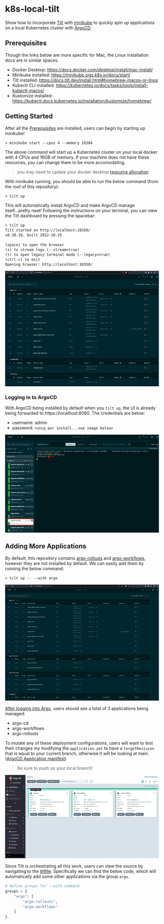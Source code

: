 # k8s-local-tilt
Show how to incorporate [Tilt](https://tilt.dev/) with [minikube](https://minikube.sigs.k8s.io/docs/) to quickly spin up applications on a local Kubernetes cluster with [ArgoCD](https://argo-cd.readthedocs.io/en/stable/). 

## Prerequisites 
Though the links below are more specific for Mac, the Linux installation docs are in similar spaces.
* Docker Desktop: https://docs.docker.com/desktop/install/mac-install/
* Minikube installed: https://minikube.sigs.k8s.io/docs/start/
* Tilt installed: https://docs.tilt.dev/install.html#homebrew-macos-or-linux
* Kubectl CLI installed: https://kubernetes.io/docs/tasks/tools/install-kubectl-macos/
* Kustomize installed: https://kubectl.docs.kubernetes.io/installation/kustomize/homebrew/

## Getting Started
After all the [Prerequisites](#prerequisites) are installed, users can begin by starting up minikube!
```
> minikube start --cpus 4 --memory 16384
```
The above command will start up a Kubernetes cluster on your local docker with 4 CPUs and 16GB of memory. If your machine does not have these resources, you can change them to be more accomodating.
> you may need to update your docker desktop [resource allocation](https://docs.docker.com/desktop/settings/mac/#resources)

With minikube running, you should be able to run the below command (from the root of this repository):
```
> tilt up
```
This will automatically install ArgoCD and make ArgoCD manage itself...pretty neat! Following the instructions on your terminal, you can view the Tilt dashboard by pressing the spacebar:
```
> tilt up
Tilt started on http://localhost:10350/
v0.30.10, built 2022-10-25

(space) to open the browser
(s) to stream logs (--stream=true)
(t) to open legacy terminal mode (--legacy=true)
(ctrl-c) to exit
Opening browser: http://localhost:10350/
```
![](.bin/tilt-up-default.png?raw=true)

### Logging in to ArgoCD
With ArgoCD being installed by default when you `tilt up`, the UI is already being forwarded to https://localhost:8080. The credentials are below:
* username: admin
* password: `<uniq per install...see image below>`

![](.bin/argo-cd-password.png?raw=true)

## Adding More Applications
By default, this repository contains [argo-rollouts](https://argoproj.github.io/argo-rollouts/) and [argo-workflows](https://argoproj.github.io/argo-workflows/), however they are not installed by default. We can easily add them by running the below command:
```
> tilt up -- --with argo
```
![](.bin/tilt-up-argo.png?raw=true)

[After logging into Argo](#logging-in-to-argocd), users should see a total of 3 applications being managed:
* argo-cd
* argo-workflows
* argo-rollouts

To mutate any of these deployment configurations, users will want to test their changes my modifying the `application.yml` to have a `targetRevision` that is equal to your current branch, otherwise it will be looking at main. ([ArgoCD Application manifest](argo-cd/local/minikube/application.yml))
> Be sure to push up your local branch!

![](.bin/argo-auth-landing.png?raw=true)


Since Tilt is orchestrating all this work, users can view the source by navigating to the [tiltfile](Tiltfile). Specifically we can find the below code, which will automatically add some other applications via the group `argo`.
```python
# define groups for --with command
groups = {
    "argo": [
        "argo-rollouts",
        "argo-workflows"
    ]
}
```

